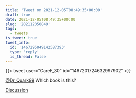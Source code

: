 ```yaml
---
title: 'Tweet on 2021-12-05T08:49:35+00:00'
draft: true
date: 2021-12-05T08:49:35+00:00
slug: '202112050849'
tags:
  - tweets
is_tweet: true
tweet_info:
  id: '1467295049142587393'
  type: 'reply'
  is_thread: False
---
```




{{< tweet user="CareF_30" id="1467201724632997902" >}}

[@Dr_Quark99](https://x.com/Dr_Quark99) Which book is this?

[Discussion](https://x.com/sytelus/status/1467295049142587393)

